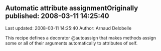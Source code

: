 ## Automatic attribute assignmentOriginally published: 2008-03-11 14:25:40 
Last updated: 2008-03-11 14:25:40 
Author: Arnaud Delobelle 
 
This recipe defines a decorator @autoassign that makes methods assign some or all of their arguments automatically to attributes of self.